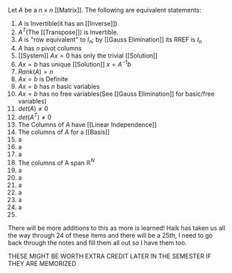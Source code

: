 
Let $A$ be a $n \times n$ [[Matrix]]. The following are equivalent statements:
1. $A$ is Invertible(it has an [[Inverse]])
2. $A^T$(The [[Transpose]]) is Invertible.
3. $A$ is "row equivalent" to $I_n$; by [[Gauss Elimination]] its RREF is $I_n$
4. $A$ has $n$ pivot columns
5. [[System]] $Ax=0$ has only the trivial [[Solution]]
6. $Ax=b$ has unique [[Solution]] $x=A^{-1}b$
7. $Rank(A)=n$
8. $Ax=b$ is Definite
9. $Ax=b$ has $n$ basic variables
10. $Ax=b$ has no free variables(See [[Gauss Elimination]] for basic/free variables)
11. $det(A)\neq 0$
12. $det(A^T)\neq 0$
13. The Columns of $A$ have [[Linear Independence]]
14. The columns of $A$ for a [[Basis]] 
15. a
16. a
17. a
18. The columns of A span $\mathbb{R}^N$
19. a
20. a
21. a
22. a
23. a
24. a
25. 

There will be more additions to this as more is learned!
Haik has taken us all the way through 24 of these items and there will be a 25th, I need to go back through the notes and fill them all out so I have them too.

THESE MIGHT BE WORTH EXTRA CREDIT LATER IN THE SEMESTER IF THEY ARE MEMORIZED